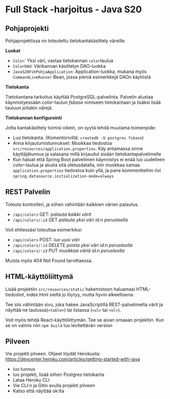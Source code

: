 # Full Stack -harjoitus - Java S20

## Pohjaprojekti

Pohjaprojektissa on toteutettu tietokantakäsittely väreille. 

**Luokat**

- `Color`: Yksi väri, vastaa tietokannan `color`taulua
- `ColorDAO`: Värikannan käsittelyn DAO-luokka
- `JavaS20FshPohjaApplication`: Application-luokka, mukana myös `CommandLineRunner` Bean, jossa
pieniä esimerkkejä DAOn käytöstä  

**Tietokanta**

Tietokantana tarkoitus käyttää PostgreSQL-palvelinta. Palvelin alustaa käynnistyessään 
*color*-taulun *fsbase* nimiseen tietokantaan ja lisäksi lisää tauluun joitakin värejä.

**Tietokannan konfigurointi**

Jotta kantakäsittely toimisi oikein, on syytä tehdä muutama toimenpide:

- Luo tietokanta. (Komentoriviltä: `createdb -U postgres fsbase`)
- Anna kirjautumistunnukset: Muokkaa tiedostoa `src/resources/application.properties`. Käy antamassa 
sinne käyttäjätunnus ja salasana millä kirjaudut sisään tietokantapalvelimelle
- Kun haluat että Spring Boot palvelimen käynnistys ei enää luo uudelleen *color*-taulua ja
alusta sitä oletusdatalla, niin muokkaa samaa `application.properties` tiedostoa kuin yllä, ja pane 
kommentteihin rivi \
       `spring.datasource.initialization-mode=always`

## REST Palvelin

Toteuta kontrolleri, ja siihen vähintään kaikkien värien palautus.

- `/api/colors` GET: *palauta kaikki värit*
- `/api/colors/:id` GET *palauta yksi väri id:n perusteella*

Voit ehtiessäsi toteuttaa esimerkiksi:

- `/api/colors` POST: *luo uusi väri*
- `/api/colors/:id` DELETE *poista yksi väri id:n perusteella*
- `/api/colors/:id` PUT *muokkaa väriä id:n perusteella*

Muista myös 404 Not Found tarvittaessa.

## HTML-käyttöliittymä

Lisää projektiin `src/resources/static` hakemistoon haluamasi HTML-tiedostot,
index.html sieltä jo löytyy, mutta hyvin alkeellisena.

Tee siis vähintään sivu, joka hakee JavaScriptillä REST-palvelimelta värit
ja näyttää ne taulussa(`<table>`) tai listassa (`<ul>` tai `<ol>`). 

Voit myös tehdä React-käyttöliittymän. Tee se aivan omaaan projektiin. Kun se on valmis niin 
`npm build` luo levitettävän version

## Pilveen

Vie projekti pilveen. Ohjeet löydät Herokusta: https://devcenter.heroku.com/articles/getting-started-with-java



- luo tunnus
- luo projekti, lisää siihen Postgres tietokanta
- Lataa Heroku CLI
- Vie CLI:n ja Gitin avulla projekti pilveen
- Katso että näyttää ok:lta 

